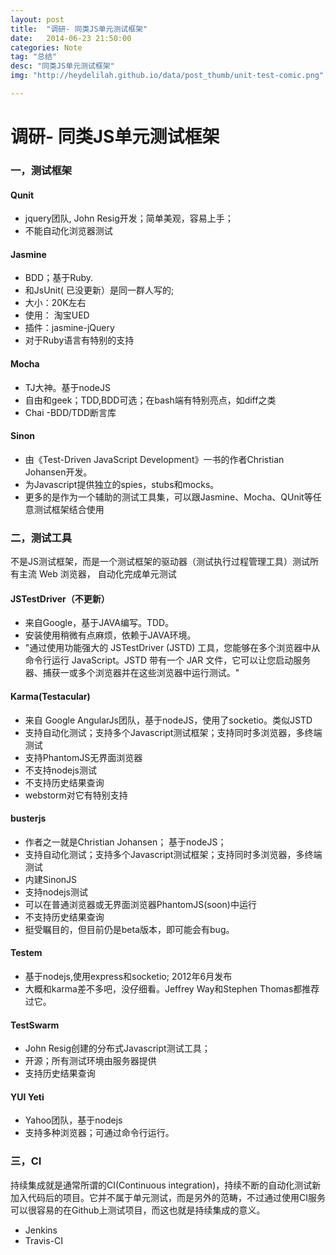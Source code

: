 ```yaml
---
layout: post
title:  "调研- 同类JS单元测试框架"
date:   2014-06-23 21:50:00
categories: Note
tag: "总结"
desc: "同类JS单元测试框架"
img: "http://heydelilah.github.io/data/post_thumb/unit-test-comic.png"

---
```


调研- 同类JS单元测试框架
===================================

### 一，测试框架

#### Qunit
- jquery团队, John Resig开发；简单美观，容易上手；
- 不能自动化浏览器测试

#### Jasmine
- BDD；基于Ruby.
- 和JsUnit( 已没更新）是同一群人写的;
- 大小：20K左右
- 使用： 淘宝UED
- 插件：jasmine-jQuery
- 对于Ruby语言有特别的支持

#### Mocha
- TJ大神。基于nodeJS
- 自由和geek；TDD,BDD可选；在bash端有特别亮点，如diff之类
- Chai  -BDD/TDD断言库

#### Sinon
- 由《Test-Driven JavaScript Development》一书的作者Christian Johansen开发。
- 为Javascript提供独立的spies，stubs和mocks。
- 更多的是作为一个辅助的测试工具集，可以跟Jasmine、Mocha、QUnit等任意测试框架结合使用


### 二，测试工具

不是JS测试框架，而是一个测试框架的驱动器（测试执行过程管理工具）测试所有主流 Web 浏览器， 自动化完成单元测试

#### JSTestDriver（不更新）
- 来自Google，基于JAVA编写。TDD。
- 安装使用稍微有点麻烦，依赖于JAVA环境。
- "通过使用功能强大的 JSTestDriver (JSTD) 工具，您能够在多个浏览器中从命令行运行 JavaScript。JSTD 带有一个 JAR 文件，它可以让您启动服务器、捕获一或多个浏览器并在这些浏览器中运行测试。"

#### Karma(Testacular)
- 来自 Google AngularJs团队，基于nodeJS，使用了socketio。类似JSTD
- 支持自动化测试；支持多个Javascript测试框架；支持同时多浏览器，多终端测试
- 支持PhantomJS无界面浏览器
- 不支持nodejs测试
- 不支持历史结果查询
- webstorm对它有特别支持

#### busterjs
- 作者之一就是Christian Johansen； 基于nodeJS；
- 支持自动化测试；支持多个Javascript测试框架；支持同时多浏览器，多终端测试
- 内建SinonJS
- 支持nodejs测试
- 可以在普通浏览器或无界面浏览器PhantomJS(soon)中运行
- 不支持历史结果查询
- 挺受瞩目的，但目前仍是beta版本，即可能会有bug。

#### Testem
- 基于nodejs,使用express和socketio; 2012年6月发布
- 大概和karma差不多吧，没仔细看。Jeffrey Way和Stephen Thomas都推荐过它。

#### TestSwarm
- John Resig创建的分布式Javascript测试工具；
- 开源；所有测试环境由服务器提供
- 支持历史结果查询

#### YUI Yeti
- Yahoo团队，基于nodejs
- 支持多种浏览器；可通过命令行运行。

### 三，CI

持续集成就是通常所谓的CI(Continuous integration)，持续不断的自动化测试新加入代码后的项目。它并不属于单元测试，而是另外的范畴，不过通过使用CI服务可以很容易的在Github上测试项目，而这也就是持续集成的意义。

- Jenkins
- Travis-CI
